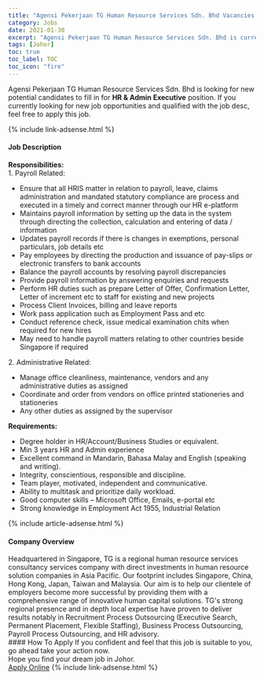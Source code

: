 ```yaml
---
title: "Agensi Pekerjaan TG Human Resource Services Sdn. Bhd Vacancies HR & Admin Executive" 
category: Jobs 
date: 2021-01-30 
excerpt: "Agensi Pekerjaan TG Human Resource Services Sdn. Bhd is currently looking for suitable person to fill in the HR & Admin Executive which positioned at Johor" 
tags: [Johor] 
toc: true 
toc_label: TOC 
toc_icon: "fire" 
--- 
```


<p>Agensi Pekerjaan TG Human Resource Services Sdn. Bhd is looking for new potential candidates to fill in for <b>HR & Admin Executive</b> position. If you currently looking for new job opportunities and qualified with the job desc, feel free to apply this job.
</p>{% include link-adsense.html %} 
<div><div><h4>Job Description</h4></div><div><div><span><div><div><strong>Responsibilities:</strong></div><div>1. Payroll Related:</div><ul><li>Ensure that all HRIS matter in relation to payroll, leave, claims administration and mandated statutory compliance are process and executed in a timely and correct manner through our HR e-platform</li><li>Maintains payroll information by setting up the data in the system through directing the collection, calculation and entering of data / information</li><li>Updates payroll records if there is changes in exemptions, personal particulars, job details etc</li><li>Pay employees by directing the production and issuance of pay-slips or electronic transfers to bank accounts</li><li>Balance the payroll accounts by resolving payroll discrepancies</li><li>Provide payroll information by answering enquiries and requests</li><li>Perform HR duties such as prepare Letter of Offer, Confirmation Letter, Letter of increment etc to staff for existing and new projects</li><li>Process Client Invoices, billing and leave reports</li><li>Work pass application such as Employment Pass and etc</li><li>Conduct reference check, issue medical examination chits when required for new hires</li><li>May need to handle payroll matters relating to other countries beside Singapore if required</li></ul><div>2. Administrative Related:</div><ul><li>Manage office cleanliness, maintenance, vendors and any administrative duties as assigned</li><li>Coordinate and order from vendors on office printed stationeries and stationeries</li><li>Any other duties as assigned by the supervisor</li></ul><div><strong>Requirements:</strong></div><ul><li>Degree holder in HR/Account/Business Studies or equivalent.</li><li>Min 3 years HR and Admin experience</li><li>Excellent command in Mandarin, Bahasa Malay and English (speaking and writing).</li><li>Integrity, conscientious, responsible and discipline.</li><li>Team player, motivated, independent and communicative.</li><li>Ability to multitask and prioritize daily workload.</li><li>Good computer skills &#8211; Microsoft Office, Emails, e-portal etc</li><li>Strong knowledge in Employment Act 1955, Industrial Relation</li></ul></div></span></div></div></div> 
{% include article-adsense.html %} 
<div><div><h4>Company Overview</h4></div><div><div><span><div><div>Headquartered in Singapore, TG is a regional human resource services consultancy services company with direct investments in human resource solution companies in Asia Pacific. Our footprint includes Singapore, China, Hong Kong, Japan, Taiwan and Malaysia. Our aim is to help our clientele of employers become more successful by providing them with a comprehensive range of innovative human capital solutions. TG's strong regional presence and in depth local expertise have proven to deliver results notably in Recruitment Process Outsourcing (Executive Search, Permanent Placement, Flexible Staffing), Business Process Outsourcing, Payroll Process Outsourcing, and HR advisory.</div></div></span></div></div></div> 
#### How To Apply 
If you confident and feel that this job is suitable to you, go ahead take your action now. <br/> 
Hope you find your dream job in Johor. <br/> 
<a href="https://www.jobstreet.com.my/en/job/hr-admin-executive-4473195?jobId=jobstreet-my-job-4473195&sectionRank=10&token=0~2da19e63-dbf1-4b11-934c-6abcc2f8197a&fr=SRP%20View%20In%20New%20Ta" class="btn btn--info" target="_blank" rel="nofollow noopenner">Apply Online</a> 
{% include link-adsense.html %} 